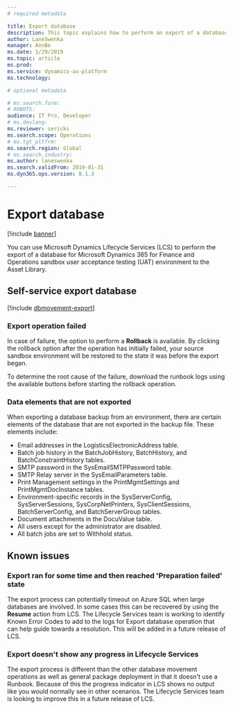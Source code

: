 ```yaml
---
# required metadata

title: Export database 
description: This topic explains how to perform an export of a database for Microsoft Dynamics 365 for Finance and Operations.
author: LaneSwenka
manager: AnnBe
ms.date: 1/29/2019
ms.topic: article
ms.prod: 
ms.service: dynamics-ax-platform
ms.technology: 

# optional metadata

# ms.search.form: 
# ROBOTS: 
audience: IT Pro, Developer
# ms.devlang: 
ms.reviewer: sericks
ms.search.scope: Operations
# ms.tgt_pltfrm: 
ms.search.region: Global
# ms.search.industry: 
ms.author: laneswenka
ms.search.validFrom: 2019-01-31
ms.dyn365.ops.version: 8.1.3

---
```


# Export database 

[!include [banner](../includes/banner.md)]

You can use Microsoft Dynamics Lifecycle Services (LCS) to perform the export of a database for Microsoft Dynamics 365 for Finance and Operations sandbox user acceptance testing (UAT) environment to the Asset Library. 

## Self-service export database
[!include [dbmovement-export](../includes/dbmovement-export.md)]

### Export operation failed
In case of failure, the option to perform a **Rollback** is available.  By clicking the rollback option after the operation has initially failed, your source sandbox environment will be restored to the state it was before the export began.  

To determine the root cause of the failure, download the runbook logs using the available buttons before starting the rollback operation.

### Data elements that are not exported
When exporting a database backup from an environment, there are certain elements of the database that are not exported in the backup file.  These elements include:

* Email addresses in the LogisticsElectronicAddress table.
* Batch job history in the BatchJobHistory, BatchHistory, and BatchConstraintHistory tables.
* SMTP password in the SysEmailSMTPPassword table.
* SMTP Relay server in the SysEmailParameters table.
* Print Management settings in the PrintMgmtSettings and PrintMgmtDocInstance tables.
* Environment-specific records in the SysServerConfig, SysServerSessions, SysCorpNetPrinters, SysClientSessions, BatchServerConfig, and BatchServerGroup tables.
* Document attachments in the DocuValue table.
* All users except for the administrator are disabled.
* All batch jobs are set to Withhold status.

## Known issues

### Export ran for some time and then reached 'Preparation failed' state
The export process can potentially timeout on Azure SQL when large databases are involved.  In some cases this can be recovered by using the **Resume** action from LCS.  The Lifecycle Services team is working to identify Known Error Codes to add to the logs for Export database operation that can help guide towards a resolution.  This will be added in a future release of LCS.

### Export doesn't show any progress in Lifecycle Services
The export process is different than the other database movement operations as well as general package deployment in that it doesn't use a Runbook.  Because of this the progress indicator in LCS shows no output like you would normally see in other scenarios.  The Lifecycle Services team is looking to improve this in a future release of LCS.
